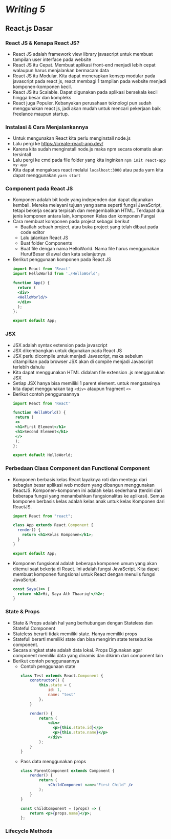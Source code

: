 # _Writing 5_
## React.js Dasar
### React JS & Kenapa React JS?
- React JS adalah framework view library javascript untuk membuat tampilan user interface pada website
- React JS itu Cepat. Membuat aplikasi front-end menjadi lebih cepat walaupun harus menjalankan bermacam data
- React JS itu Modular. Kita dapat menerapkan konsep modular pada javascript pada react js, react membagi 1 tampilan pada website menjadi komponen-komponen kecil.
- React JS itu Scalable. Dapat digunakan pada aplikasi bersekala kecil hingga besar dan kompleks
- React juga Populer. Kebanyakan perusahaan teknologi pun sudah menggunakan react js, jadi akan mudah untuk mencari pekerjaan baik freelance maupun startup.

### Instalasi & Cara Menjalankannya
- Untuk mengunakan React kita perlu menginstall node.js
- Lalu pergi ke https://create-react-app.dev/
- Karena kita sudah menginstall node.js maka npm secara otomatis akan tersintall
- Lalu pergi ke cmd pada file folder yang kita inginkan ```npm init react-app my-app ```
- Kita dapat mengakses react melalui ```localhost:3000``` atau pada yarn kita dapat menggunakan ```yarn start```

### Component pada React JS
- Komponen adalah bit kode yang independen dan dapat digunakan kembali. Mereka melayani tujuan yang sama seperti fungsi JavaScript, tetapi bekerja secara terpisah dan mengembalikan HTML. Terdapat dua jenis komponen antara lain, komponen Kelas dan komponen Fungsi
- Cara membuat komponen pada project sebagai berikut
  - Buatlah sebuah project, atau buka project yang telah dibuat pada code editor
  - Lalu jalankan React JS
  - Buat folder Components
  - Buat file dengan nama HelloWorld. Nama file harus menggunakan HurufBesar di awal dan kata selanjutnya
- Berikut penggunaan komponen pada React JS
  ```jsx
  import React from 'React'
  import HelloWorld from './HelloWorld';

  function App() {
    return (
    <div>
    <HelloWorld/>
    </div>
    );
  };

  export default App;
  ```

### JSX
- JSX adalah syntax extension pada javascript
- JSX dikembangkan untuk digunakan pada React JS
- JSX perlu dicompile untuk menjadi Javascript, maka sebelum ditampilkan pada browser JSX akan di compile menjadi Javascript terlebih dahulu
- Kita dapat menggunakan HTML didalam file extension .js menggunakan JSX
- Setiap JSX hanya bisa memiliki 1 parent element. untuk mengatasinya kita dapat menggunakan tag `<div>` ataupun fragment `<>`
- Berikut contoh penggunaannya
  ```jsx
  import React from 'React'

  function HelloWorld() {
   return (
   <>
   <h1>First Element</h1>
   <h1>Second Element</h1>
   </>
   );
  };

  export default HelloWorld;
  ```

### Perbedaan Class Component dan Functional Component
- Komponen berbasis kelas React layaknya roti dan mentega dari sebagian besar aplikasi web modern yang dibangun menggunakan ReactJS. Komponen-komponen ini adalah kelas sederhana (terdiri dari beberapa fungsi yang menambahkan fungsionalitas ke aplikasi). Semua komponen berbasis kelas adalah kelas anak untuk kelas Komponen dari ReactJS.
  ```jsx
  import React from "react";

  class App extends React.Component {
    render() {
      return <h1>Kelas Komponen</h1>;
    }
  }

  export default App;
  ```
- Komponen fungsional adalah beberapa komponen umum yang akan ditemui saat bekerja di React. Ini adalah fungsi JavaScript. Kita dapat membuat komponen fungsional untuk React dengan menulis fungsi JavaScript.
  ```jsx
  const Saya()=> {
    return <h2>Hi, Saya Ath Thaariq!</h2>;
  }
  ```

### State & Props
- State & Props adalah hal yang berhubungan dengan Stateless dan Stateful Component
- Stateless berarti tidak memiliki state. Hanya memiliki props
- Statefull berarti memiliki state dan bisa mengirim state tersebut ke component.
- Secara singkat state adalah data lokal. Props Digunakan agar component memiliki data yang dinamis dan dikirim dari component lain
- Berikut contoh penggunaannya
  - Contoh penggunaan state
    ```jsx
    class Test extends React.Component {    
        constructor() {    
            this.state = {      
                id: 1,      
                name: "test"    
            };  
        }    

        render() {    
            return (      
                <div>        
                  <p>{this.state.id}</p>        
                  <p>{this.state.name}</p>      
                </div>    
            );  
        }
    }
    ```
  - Pass data menggunakan props
    ```jsx
    class ParentComponent extends Component {    
        render() {    
            return (        
                <ChildComponent name="First Child" />    
            );  
        }
    }

    const ChildComponent = (props) => {    
        return <p>{props.name}</p>; 
    };
    ```

### Lifecycle Methods
